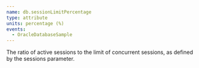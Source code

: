 ```yaml
---
name: db.sessionLimitPercentage
type: attribute
units: percentage (%)
events:
  - OracleDatabaseSample
---
```


The ratio of active sessions to the limit of concurrent sessions, as defined by the sessions parameter.